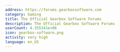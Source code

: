 ```yaml
---
address: https://forums.gearboxsoftware.com
category: Gaming
title: The Official Gearbox Software Forums
description: The Official Gearbox Software Forums
userCount: 4.355341e+06
icon: gearbox-software.png
activity: very high
language: en_US
---
```

